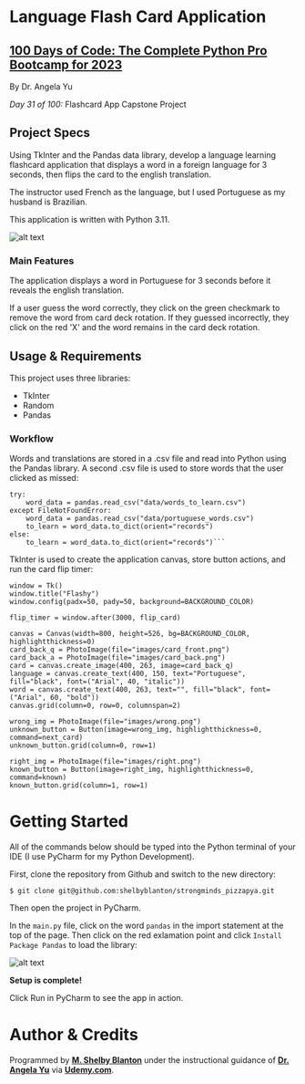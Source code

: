 # Language Flash Card Application

## **[100 Days of Code: The Complete Python Pro Bootcamp for 2023](https://www.udemy.com/course/100-days-of-code/)**

By Dr. Angela Yu

*Day 31 of 100:* Flashcard App Capstone Project

## Project Specs

Using TkInter and the Pandas data library, develop a language learning flashcard application that displays a word in a foreign language for 3 seconds, then flips the card to the english translation.

The instructor used French as the language, but I used Portuguese as my husband is Brazilian. 

This application is written with Python 3.11.

![alt text](https://github-readme.s3.us-west-1.amazonaws.com/FlashCardApp.png)

### Main Features
The application displays a word in Portuguese for 3 seconds before it reveals the english translation. 

If a user guess the word correctly, they click on the green checkmark to remove the word from card deck rotation. If they guessed incorrectly, they click on the red 'X' and the word remains in the card deck rotation.  

## Usage & Requirements

This project uses three libraries:
- TkInter
- Random
- Pandas

### Workflow
Words and translations are stored in a .csv file and read into Python using the Pandas library. A second .csv file is used to store words that the user clicked as missed: 

```
try:
    word_data = pandas.read_csv("data/words_to_learn.csv")
except FileNotFoundError:
    word_data = pandas.read_csv("data/portuguese_words.csv")
    to_learn = word_data.to_dict(orient="records")
else:
    to_learn = word_data.to_dict(orient="records")```
```

TkInter is used to create the application canvas, store button actions, and run the card flip timer:

```angular2html
window = Tk()
window.title("Flashy")
window.config(padx=50, pady=50, background=BACKGROUND_COLOR)

flip_timer = window.after(3000, flip_card)

canvas = Canvas(width=800, height=526, bg=BACKGROUND_COLOR, highlightthickness=0)
card_back_q = PhotoImage(file="images/card_front.png")
card_back_a = PhotoImage(file="images/card_back.png")
card = canvas.create_image(400, 263, image=card_back_q)
language = canvas.create_text(400, 150, text="Portuguese", fill="black", font=("Arial", 40, "italic"))
word = canvas.create_text(400, 263, text="", fill="black", font=("Arial", 60, "bold"))
canvas.grid(column=0, row=0, columnspan=2)

wrong_img = PhotoImage(file="images/wrong.png")
unknown_button = Button(image=wrong_img, highlightthickness=0, command=next_card)
unknown_button.grid(column=0, row=1)

right_img = PhotoImage(file="images/right.png")
known_button = Button(image=right_img, highlightthickness=0, command=known)
known_button.grid(column=1, row=1)
```

# Getting Started

All of the commands below should be typed into the Python terminal of your IDE (I use PyCharm for my Python Development).

First, clone the repository from Github and switch to the new directory:

    $ git clone git@github.com:shelbyblanton/strongminds_pizzapya.git
    
Then open the project in PyCharm.
    
In the `main.py` file, click on the word `pandas` in the import statement at the top of the page. Then click on the red exlamation point and click `Install Package Pandas` to load the library:

![alt text](https://github-readme.s3.us-west-1.amazonaws.com/Install-Pandas.png)

**Setup is complete!** 

Click Run in PyCharm to see the app in action.


# Author & Credits

Programmed by **[M. Shelby Blanton](https://www.linkedin.com/in/shelbyblanton/)** under the instructional guidance of **[Dr. Angela Yu](https://www.udemy.com/user/4b4368a3-b5c8-4529-aa65-2056ec31f37e/)** via **[Udemy.com](udemy.com)**.

